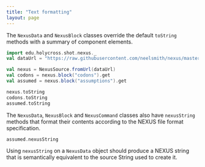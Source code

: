 ```yaml
---
title: "Text formatting"
layout: page
---
```


The `NexusData` and `NexusBlock` classes override the default `toString` methods with a summary of component elements.

```scala mdoc:invisible
import edu.holycross.shot.nexus._
val dataUrl = "https://raw.githubusercontent.com/neelsmith/nexus/master/jvm/src/test/resources/CaveTrechineCOI.nex"
```

```scala mdoc:silent
val nexus = NexusSource.fromUrl(dataUrl)
val codons = nexus.block("codons").get
val assumed = nexus.block("assumptions").get
```
```scala mdoc
nexus.toString
codons.toString
assumed.toString
```

The `NexusData`, `NexusBlock` and `NexusCommand` classes also have `nexusString` methods that format their contents according to the NEXUS file format specification.

```scala mdoc
assumed.nexusString
```

Using `nexusString` on a `NexusData` object should produce a NEXUS string that is semantically equivalent to the source String used to create it.
